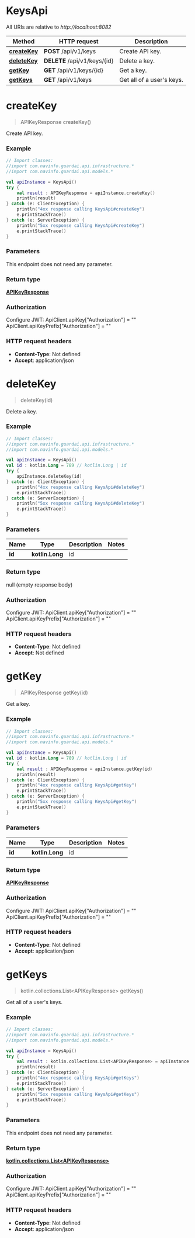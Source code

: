 # KeysApi

All URIs are relative to *http://localhost:8082*

Method | HTTP request | Description
------------- | ------------- | -------------
[**createKey**](KeysApi.md#createKey) | **POST** /api/v1/keys | Create API key.
[**deleteKey**](KeysApi.md#deleteKey) | **DELETE** /api/v1/keys/{id} | Delete a key.
[**getKey**](KeysApi.md#getKey) | **GET** /api/v1/keys/{id} | Get a key.
[**getKeys**](KeysApi.md#getKeys) | **GET** /api/v1/keys | Get all of a user&#39;s keys.


<a name="createKey"></a>
# **createKey**
> APIKeyResponse createKey()

Create API key.

### Example
```kotlin
// Import classes:
//import com.navinfo.guardai.api.infrastructure.*
//import com.navinfo.guardai.api.models.*

val apiInstance = KeysApi()
try {
    val result : APIKeyResponse = apiInstance.createKey()
    println(result)
} catch (e: ClientException) {
    println("4xx response calling KeysApi#createKey")
    e.printStackTrace()
} catch (e: ServerException) {
    println("5xx response calling KeysApi#createKey")
    e.printStackTrace()
}
```

### Parameters
This endpoint does not need any parameter.

### Return type

[**APIKeyResponse**](APIKeyResponse.md)

### Authorization


Configure JWT:
    ApiClient.apiKey["Authorization"] = ""
    ApiClient.apiKeyPrefix["Authorization"] = ""

### HTTP request headers

 - **Content-Type**: Not defined
 - **Accept**: application/json

<a name="deleteKey"></a>
# **deleteKey**
> deleteKey(id)

Delete a key.

### Example
```kotlin
// Import classes:
//import com.navinfo.guardai.api.infrastructure.*
//import com.navinfo.guardai.api.models.*

val apiInstance = KeysApi()
val id : kotlin.Long = 789 // kotlin.Long | id
try {
    apiInstance.deleteKey(id)
} catch (e: ClientException) {
    println("4xx response calling KeysApi#deleteKey")
    e.printStackTrace()
} catch (e: ServerException) {
    println("5xx response calling KeysApi#deleteKey")
    e.printStackTrace()
}
```

### Parameters

Name | Type | Description  | Notes
------------- | ------------- | ------------- | -------------
 **id** | **kotlin.Long**| id |

### Return type

null (empty response body)

### Authorization


Configure JWT:
    ApiClient.apiKey["Authorization"] = ""
    ApiClient.apiKeyPrefix["Authorization"] = ""

### HTTP request headers

 - **Content-Type**: Not defined
 - **Accept**: Not defined

<a name="getKey"></a>
# **getKey**
> APIKeyResponse getKey(id)

Get a key.

### Example
```kotlin
// Import classes:
//import com.navinfo.guardai.api.infrastructure.*
//import com.navinfo.guardai.api.models.*

val apiInstance = KeysApi()
val id : kotlin.Long = 789 // kotlin.Long | id
try {
    val result : APIKeyResponse = apiInstance.getKey(id)
    println(result)
} catch (e: ClientException) {
    println("4xx response calling KeysApi#getKey")
    e.printStackTrace()
} catch (e: ServerException) {
    println("5xx response calling KeysApi#getKey")
    e.printStackTrace()
}
```

### Parameters

Name | Type | Description  | Notes
------------- | ------------- | ------------- | -------------
 **id** | **kotlin.Long**| id |

### Return type

[**APIKeyResponse**](APIKeyResponse.md)

### Authorization


Configure JWT:
    ApiClient.apiKey["Authorization"] = ""
    ApiClient.apiKeyPrefix["Authorization"] = ""

### HTTP request headers

 - **Content-Type**: Not defined
 - **Accept**: application/json

<a name="getKeys"></a>
# **getKeys**
> kotlin.collections.List&lt;APIKeyResponse&gt; getKeys()

Get all of a user&#39;s keys.

### Example
```kotlin
// Import classes:
//import com.navinfo.guardai.api.infrastructure.*
//import com.navinfo.guardai.api.models.*

val apiInstance = KeysApi()
try {
    val result : kotlin.collections.List<APIKeyResponse> = apiInstance.getKeys()
    println(result)
} catch (e: ClientException) {
    println("4xx response calling KeysApi#getKeys")
    e.printStackTrace()
} catch (e: ServerException) {
    println("5xx response calling KeysApi#getKeys")
    e.printStackTrace()
}
```

### Parameters
This endpoint does not need any parameter.

### Return type

[**kotlin.collections.List&lt;APIKeyResponse&gt;**](APIKeyResponse.md)

### Authorization


Configure JWT:
    ApiClient.apiKey["Authorization"] = ""
    ApiClient.apiKeyPrefix["Authorization"] = ""

### HTTP request headers

 - **Content-Type**: Not defined
 - **Accept**: application/json

